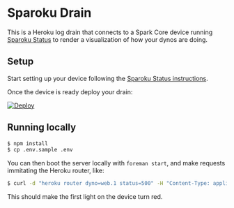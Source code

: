 # Sparoku Drain

This is a Heroku log drain that connects to a Spark Core device running [Sparoku Status](https://github.com/heroku/sparoku-status) to render a visualization of how your dynos are doing.


## Setup

Start setting up your device following the [Sparoku Status instructions](https://github.com/heroku/sparoku-status).

Once the device is ready deploy your drain:

[![Deploy](https://www.herokucdn.com/deploy/button.png)](https://heroku.com/deploy?template=https://github.com/heroku/sparoku-drain)


## Running locally

```bash
$ npm install
$ cp .env.sample .env
```

You can then boot the server locally with `foreman start`, and make requests immitating the Heroku router, like:

```bash
$ curl -d "heroku router dyno=web.1 status=500" -H "Content-Type: application/logplex-1" http://localhost:5000/logs
```

This should make the first light on the device turn red.
